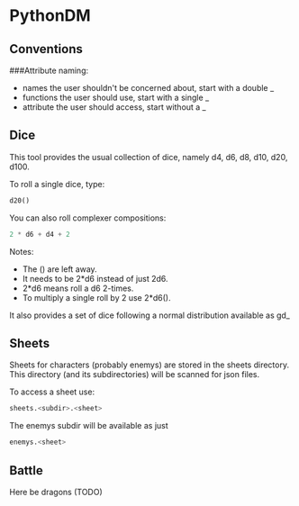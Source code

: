 # PythonDM

## Conventions

###Attribute naming:

- names the user shouldn't be concerned about, start with a double \_
- functions the user should use, start with a single \_
- attribute the user should access, start without a \_

## Dice

This tool provides the usual collection of dice, namely d4, d6, d8, d10, d20, d100.

To roll a single dice, type:
```python
d20()
```

You can also roll complexer compositions:
```python
2 * d6 + d4 + 2
```

Notes:
- The () are left away.
- It needs to be 2\*d6 instead of just 2d6.
- 2\*d6 means roll a d6 2-times.
- To multiply a single roll by 2 use 2\*d6().

It also provides a set of dice following a normal distribution available as gd\_

## Sheets

Sheets for characters (probably enemys) are stored in the sheets directory.
This directory (and its subdirectories) will be scanned for json files.

To access a sheet use:
```python
sheets.<subdir>.<sheet>
```

The enemys subdir will be available as just
```python
enemys.<sheet>
```

## Battle

Here be dragons (TODO)
